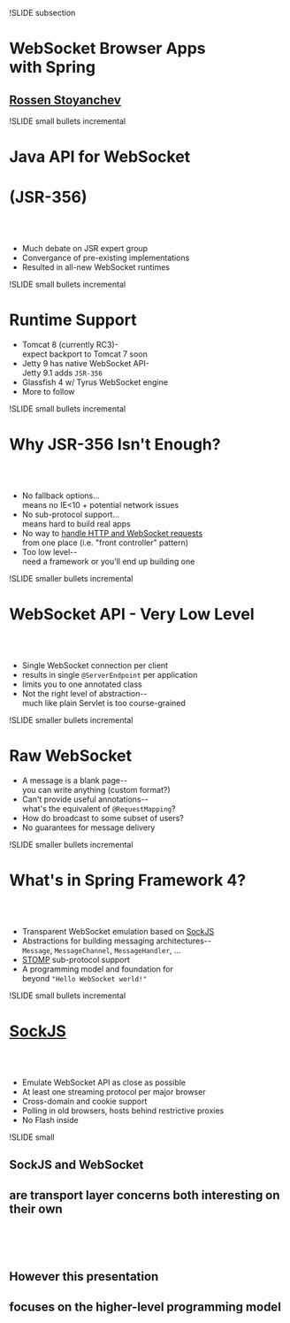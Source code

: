 !SLIDE subsection

# WebSocket Browser Apps<br>with Spring
## [Rossen Stoyanchev](https://twitter.com/rstoya05)

!SLIDE small bullets incremental
# Java API for WebSocket
# (JSR-356)
<br><br>
* Much debate on JSR expert group
* Convergance of pre-existing implementations
* Resulted in all-new WebSocket runtimes

!SLIDE small bullets incremental
# Runtime Support

* Tomcat 8 (currently RC3)-<br>expect backport to Tomcat 7 soon
* Jetty 9 has native WebSocket API-<br>Jetty 9.1 adds `JSR-356`
* Glassfish 4 w/ Tyrus WebSocket engine
* More to follow

!SLIDE small bullets incremental
# Why JSR-356 Isn't Enough?
<br><br>
* No fallback options...<br>means no IE<10 + potential network issues
* No sub-protocol support...<br>means hard to build real apps
* No way to [handle HTTP and WebSocket requests](https://java.net/jira/browse/WEBSOCKET_SPEC-211)<br>from one place (i.e. "front controller" pattern)
* Too low level--<br>need a framework or you'll end up building one

!SLIDE smaller bullets incremental
# WebSocket API - Very Low Level
<br><br>
* Single WebSocket connection per client
* results in single `@ServerEndpoint` per application
* limits you to one annotated class
* Not the right level of abstraction--<br>much like plain Servlet is too course-grained

!SLIDE smaller bullets incremental
# Raw WebSocket

* A message is a blank page--<br>you can write anything (custom format?)
* Can't provide useful annotations--<br>what's the equivalent of `@RequestMapping`?
* How do broadcast to some subset of users?
* No guarantees for message delivery

!SLIDE smaller bullets incremental
# What's in Spring Framework 4?
<br><br>
* Transparent WebSocket emulation based on [SockJS](sockjs.org)
* Abstractions for building messaging architectures--<br>`Message`, `MessageChannel`, `MessageHandler`, ...
* [STOMP](http://stomp.github.io/) sub-protocol support
* A programming model and foundation for<br>beyond `"Hello WebSocket world!"`

!SLIDE small bullets incremental
# [SockJS](https://github.com/sockjs/sockjs-client)
<br><br>
* Emulate WebSocket API as close as possible
* At least one streaming protocol per major browser
* Cross-domain and cookie support
* Polling in old browsers, hosts behind restrictive proxies
* No Flash inside

!SLIDE small

## SockJS and WebSocket
## are transport layer concerns both interesting on their own
<br><br><br>
## However this presentation
## focuses on the higher-level programming model




